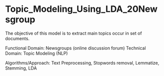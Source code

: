 # Topic_Modeling_Using_LDA_20Newsgroup

The objective of this model is to extract main topics occur in set of documents.

Functional Domain: Newsgroups (online discussion forum) Technical Domain: Topic Modeling (NLP)

Algorithms/Approach: Text Preprocessing, Stopwords removal, Lemmatize, Stemming, LDA
